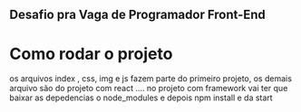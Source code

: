 ## Desafio pra Vaga de Programador Front-End
#  Como rodar o projeto
os arquivos index , css, img e js fazem parte do primeiro projeto, os demais arquivo são do projeto com react .... no projeto  com framework vai ter que baixar as depedencias o node_modules e depois npm install e da start
